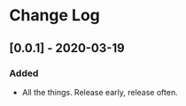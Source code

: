 # Change Log

## [0.0.1] - 2020-03-19
 
### Added
 
- All the things. Release early, release often.
